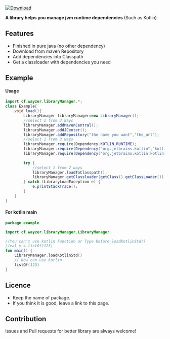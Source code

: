 [ ![Download](https://api.bintray.com/packages/way-zer/maven/LibarayManager/images/download.svg) ](https://bintray.com/way-zer/maven/LibarayManager/)

**A library helps you manage jvm runtime dependencies** (Such as Kotlin)
## Features
* Finished in pure java (no other dependency)
* Download from maven Repository
* Add dependencies into Classpath
* Get a classloader with dependencies you need
## Example
#### Usage
```java
import cf.wayzer.libraryManager.*;
class Example{
    void load(){
        LibraryManager libraryManager=new LibraryManager();
        //select 1 from 3 ways
        libraryManager.addMavenCentral();
        libraryManager.addJCenter();
        libraryManager.addRepository("the name you want","the_url");
        //select 1 from 3 ways
        libraryManager.require(Dependency.KOTLIN_RUNTIME);
        libraryManager.require(Dependency("org.jetbrains.kotlin","kotlin-stdlib","1.3.41"));
        libraryManager.require(Dependency("org.jetbrains.kotlin:kotlin-stdlib:1.3.41","the name you add before"));
        
        try {
            //select 1 from 2 ways
            libraryManager.loadToClasspath();
            libraryManager.getClassloader(getClass().getClassLoader()).loadClass("kotlin.Lazy");
        } catch (LibraryLoadException e) {
            e.printStackTrace();
        }
    }
}
```
#### For kotlin main
```kotlin
package example

import cf.wayzer.libraryManager.LibraryManager

//You can't use kotlin Function or Type before loadKotlinStd()
//val v = listOf(123)
fun main() {
    LibraryManager.loadKotlinStd()
    // Now can use kotlin
    listOf(123)
}
```
## Licence
* Keep the name of package.
* If you think it is good, leave a link to this page.
## Contribution
Issues and Pull requests for better library are always welcome!